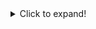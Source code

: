 <details>

  <summary>Click to expand!</summary>
  
# Descripción de las tablas:

**Tabla: City (Ciudad)**

- Descripción: Esta tabla almacena la información sobre diferentes ciudades.
- Columnas:
  - **id**: Una cadena única que identifica a cada ciudad.
  - **name**: El nombre de la ciudad.
  - **stateId**: Una cadena que se relaciona con la tabla de estados.

**Tabla: State (Estado)**

- Descripción: Esta tabla almacena la información sobre diferentes estados.
- Columnas:
  - **id**: Una cadena única que identifica a cada estado.
  - **name**: El nombre del estado.

**Tabla: Seller (Vendedor)**

- Descripción: Almacena la información sobre diferentes vendedores.
- Columnas:
  - **id**: Una cadena única que identifica a cada vendedor.
  - **name**: El nombre del vendedor.
  - **email**: El correo electrónico del vendedor, que debe ser único.

**Tabla: Customer (Cliente)**

- Descripción: Almacena la información sobre los clientes.
- Columnas:
  - **id**: Una cadena única que identifica a cada cliente.
  - **name**: El nombre del cliente.
  - **email**: El correo electrónico del cliente, que debe ser único.
  - **address**: La dirección del cliente.

**Tabla: Supplier (Proveedor)**

- Descripción: Almacena la información sobre los proveedores que suministran productos.
- Columnas:
  - **id**: Una cadena única que identifica a cada proveedor.
  - **name**: El nombre del proveedor.

**Tabla: ProductCategory (ProductoCategoría)**

- Descripción: Es una tabla intermedia que relaciona productos con categorías.
- Columnas:
  - **productId**: Una cadena que se relaciona con la tabla de productos.
  - **categoryId**: Una cadena que se relaciona con la tabla de categorías.

**Tabla: Product (Producto)**

- Descripción: Almacena la información sobre diferentes productos.
- Columnas:
  - **id**: Una cadena única que identifica a cada producto.
  - **name**: El nombre del producto.
  - **price**: El precio del producto.
  - **supplierId**: Una cadena que se relaciona con la tabla de proveedores.

**Tabla: Category (Categoría)**

- Descripción: Almacena diferentes categorías a las que pueden pertenecer los productos.
- Columnas:
  - **id**: Una cadena única que identifica a cada categoría.
  - **name**: El nombre de la categoría.

**Tabla: Order (Orden)**

- Descripción: Almacena la información sobre las órdenes realizadas por los clientes.
- Columnas:
  - **id**: Una cadena única que identifica cada orden.
  - **sellerId**: Una cadena que se relaciona con la tabla de vendedores.
  - **cityId**: Una cadena que se relaciona con la tabla de ciudades.
  - **invoiceId**: Un número entero que se relaciona con la tabla de facturas.
  - **date**: La fecha y hora cuando se realizó la orden.
  - **customerId**: Una cadena que se relaciona con la tabla de clientes.

**Tabla: ProductOrder (ProductoOrden)**

- Descripción: Es una tabla intermedia que relaciona productos con órdenes, mostrando qué productos están en qué orden.
- Columnas:
  - **id**: Una cadena única que identifica cada relación producto-orden.
  - **productId**: Una cadena que se relaciona con la tabla de productos.
  - **orderId**: Una cadena que se relaciona con la tabla de órdenes.
  - **quantity**: La cantidad del producto en la orden.
  - **price**: El precio del producto al momento de la orden.

**Tabla: Invoice (Factura)**

- Descripción: Almacena la información sobre las facturas de las órdenes.
- Columnas:
  - **id**: Una cadena única que identifica cada factura.
  - **date**: La fecha y hora cuando se generó la factura.
  - **status**: El estado de la factura, que puede ser: PAGADO, PENDIENTE o CANCELADO.
  - **orderId**: Una cadena que se relaciona con la tabla de órdenes.
  - **customerId**: Una cadena que se relaciona con la tabla de clientes.
</details>